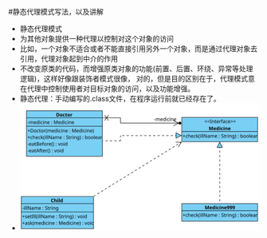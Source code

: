 #静态代理模式写法，以及讲解

- 静态代理模式
- 为其他对象提供一种代理以控制对这个对象的访问
- 比如，一个对象不适合或者不能直接引用另外一个对象，而是通过代理对象去引用，代理对象起到中介的作用
- 不改变原类的代码，而增强原类对象的功能(前置、后置、环绕、异常等处理逻辑)，这样好像跟装饰者模式很像，
对的，但是目的区别在于，代理模式意在代理中控制使用者对目标对象的访问，以及功能增强。
- 静态代理：手动编写的.class文件，在程序运行前就已经存在了。
- ![UML示意图](https://github.com/pigzhuzhu55/Design/blob/master/src/example/proxy/statics/20.svg)